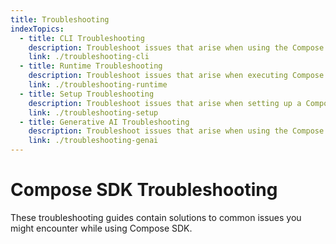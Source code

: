```yaml
---
title: Troubleshooting
indexTopics:
  - title: CLI Troubleshooting
    description: Troubleshoot issues that arise when using the Compose SDK CLI
    link: ./troubleshooting-cli
  - title: Runtime Troubleshooting
    description: Troubleshoot issues that arise when executing Compose SDK code
    link: ./troubleshooting-runtime
  - title: Setup Troubleshooting
    description: Troubleshoot issues that arise when setting up a Compose SDK project
    link: ./troubleshooting-setup
  - title: Generative AI Troubleshooting
    description: Troubleshoot issues that arise when using the Compose SDK Generative AI components
    link: ./troubleshooting-genai
---
```


# Compose SDK Troubleshooting

These troubleshooting guides contain solutions to common issues you might encounter while using Compose SDK.

<SectionIndex />
